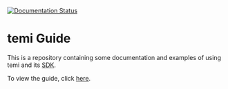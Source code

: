 [![Documentation Status](https://readthedocs.org/projects/temi-guide/badge/?version=latest)](https://temi-guide.readthedocs.io/en/latest/?badge=latest)

# temi Guide
This is a repository containing some documentation and examples of using temi and its [SDK](https://github.com/robotemi/sdk/).

To view the guide, click [here](https://temi-guide.readthedocs.io/en/latest/?badge=latest).

